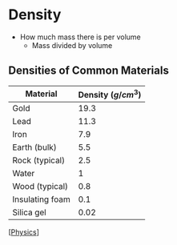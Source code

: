 # Density

- How much mass there is per volume
  - Mass divided by volume

## Densities of Common Materials

| Material        | Density ($g/cm^3$) |
| --------------- | ------------------ |
| Gold            | 19.3               |
| Lead            | 11.3               |
| Iron            | 7.9                |
| Earth (bulk)    | 5.5                |
| Rock (typical)  | 2.5                |
| Water           | 1                  |
| Wood (typical)  | 0.8                |
| Insulating foam | 0.1                |
| Silica gel      | 0.02               |

[[Physics]]

[//begin]: # "Autogenerated link references for markdown compatibility"
[physics]: physics "Physics"
[//end]: # "Autogenerated link references"
